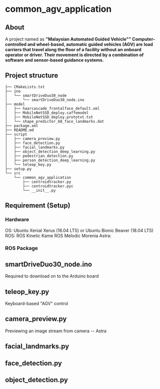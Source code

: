 # common_agv_application

## About
A project named as **"Malaysian Automated Guided Vehicle""**
**Computer-controlled and wheel-based, automatic guided vehicles (AGV) are** 
**load carriers that travel along the floor of a facility without an onboard** 
**operator or driver. Their movement is directed by a combination of software**
**and sensor-based guidance systems.**

## Project structure
```
├── CMakeLists.txt
├── ino
│   └── smartDriveDuo30_node
│       └── smartDriveDuo30_node.ino
├── model
│   ├── haarcascade_frontalface_default.xml
│   ├── MobileNetSSD_deploy.caffemodel
│   ├── MobileNetSSD_deploy.prototxt.txt
│   └── shape_predictor_68_face_landmarks.dat
├── package.xml
├── README.md
├── script
│   ├── camera_preview.py
│   ├── face_detection.py
│   ├── facial_landmarks.py
│   ├── object_detection_deep_learning.py
│   ├── pedestrian_detection.py
│   ├── person_detection_deep_learning.py
│   └── teleop_key.py
├── setup.py
└── src
    └── common_agv_application
        ├── centroidtracker.py
        ├── centroidtracker.pyc
        └── __init__.py

```

## Requirement (Setup)
### Hardware
OS: Ubuntu Xenial Xerus (16.04 LTS) or Ubuntu Bionic Beaver (18.04 LTS)
ROS: ROS Kinetic Kame ROS Melodic Morenia
Astra: 

### ROS Package


## smartDriveDuo30_node.ino
Required to download on to the Arduino board

## teleop_key.py
Keyboard-based "AGV" control

## camera_preview.py
Previewing an image stream from camera -- Astra

## facial_landmarks.py


## face_detection.py


## object_detection.py

